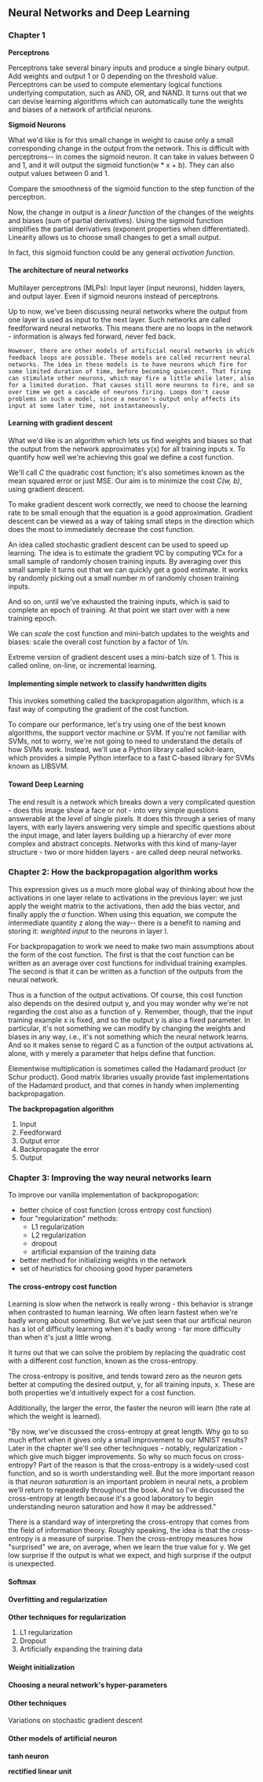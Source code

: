 ## Neural Networks and Deep Learning

### Chapter 1

**Perceptrons**

Perceptrons take several binary inputs and produce a single binary output.
Add weights and output 1 or 0 depending on the threshold value.
Perceptrons can be used to compute elementary logical functions underlying computation, such as AND, OR, and NAND.
It turns out that we can devise learning algorithms which can automatically tune the weights and biases of a network of artificial neurons.

**Sigmoid Neurons**

What we'd like is for this small change in weight to cause only a small corresponding change in the output from the network. This is difficult with perceptrons-- in comes the sigmoid neuron.
It can take in values between 0 and 1, and it will output the sigmoid function(w * x + b). They can also output values between 0 and 1.

Compare the smoothness of the sigmoid function to the step function of the perceptron.

Now, the change in output is a _linear function_ of the changes of the weights and biases (sum of partial derivatives). Using the sigmoid function simplifies the partial derivatives (exponent properties when differentiated). Linearity allows us to choose small changes to get a small output.

In fact, this sigmoid function could be any general _activation function_.

#### The architecture of neural networks
Multilayer perceptrons (MLPs): Input layer (input neurons), hidden layers, and output layer. Even if sigmoid neurons instead of perceptrons.

Up to now, we've been discussing neural networks where the output from one layer is used as input to the next layer. Such networks are called feedforward neural networks. This means there are no loops in the network - information is always fed forward, never fed back.

```
However, there are other models of artificial neural networks in which feedback loops are possible. These models are called recurrent neural networks. The idea in these models is to have neurons which fire for some limited duration of time, before becoming quiescent. That firing can stimulate other neurons, which may fire a little while later, also for a limited duration. That causes still more neurons to fire, and so over time we get a cascade of neurons firing. Loops don't cause problems in such a model, since a neuron's output only affects its input at some later time, not instantaneously.
```

#### Learning with gradient descent
What we'd like is an algorithm which lets us find weights and biases so that the output from the network approximates y(x) for all training inputs x. To quantify how well we're achieving this goal we define a cost function.

We'll call _C_ the quadratic cost function; it's also sometimes known as the mean squared error or just MSE. Our aim is to minimize the cost _C(w, b)_, using gradient descent.

To make gradient descent work correctly, we need to choose the learning rate to be small enough that the equation is a good approximation. Gradient descent can be viewed as a way of taking small steps in the direction which does the most to immediately decrease the cost function.

An idea called stochastic gradient descent can be used to speed up learning. The idea is to estimate the gradient ∇C by computing ∇Cx for a small sample of randomly chosen training inputs. By averaging over this small sample it turns out that we can quickly get a good estimate. It works by randomly picking out a small number m of randomly chosen training inputs.

And so on, until we've exhausted the training inputs, which is said to complete an epoch of training. At that point we start over with a new training epoch.

We can _scale_ the cost function and mini-batch updates to the weights and biases: scale the overall cost function by a factor of 1/n.

Extreme version of gradient descent uses a mini-batch size of 1. This is called online, on-line, or incremental learning.

#### Implementing simple network to classify handwritten digits

This invokes something called the backpropagation algorithm, which is a fast way of computing the gradient of the cost function.

To compare our performance, let's try using one of the best known algorithms, the support vector machine or SVM. If you're not familiar with SVMs, not to worry, we're not going to need to understand the details of how SVMs work. Instead, we'll use a Python library called scikit-learn, which provides a simple Python interface to a fast C-based library for SVMs known as LIBSVM.

#### Toward Deep Learning

The end result is a network which breaks down a very complicated question - does this image show a face or not - into very simple questions answerable at the level of single pixels. It does this through a series of many layers, with early layers answering very simple and specific questions about the input image, and later layers building up a hierarchy of ever more complex and abstract concepts. Networks with this kind of many-layer structure - two or more hidden layers - are called deep neural networks.


### Chapter 2: How the backpropagation algorithm works

This expression gives us a much more global way of thinking about how the activations in one layer relate to activations in the previous layer: we just apply the weight matrix to the activations, then add the bias vector, and finally apply the σ function.
When using this equation, we compute the intermediate quantity z along the way-- there is a benefit to naming and storing it: _weighted input_ to the neurons in layer l.

For backpropagation to work we need to make two main assumptions about the form of the cost function. The first is that the cost function can be written as an average over cost functions for individual training examples. The second is that it can be written as a function of the outputs from the neural network.

Thus is a function of the output activations. Of course, this cost function also depends on the desired output y, and you may wonder why we're not regarding the cost also as a function of y. Remember, though, that the input training example x is fixed, and so the output y is also a fixed parameter. In particular, it's not something we can modify by changing the weights and biases in any way, i.e., it's not something which the neural network learns. And so it makes sense to regard C as a function of the output activations aL alone, with y merely a parameter that helps define that function.

Elementwise multiplication is sometimes called the Hadamard product (or Schur product). Good matrix libraries usually provide fast implementations of the Hadamard product, and that comes in handy when implementing backpropagation.

**The backpropagation algorithm**
1. Input
2. Feedforward
3. Output error
4. Backpropagate the error
5. Output

### Chapter 3: Improving the way neural networks learn

To improve our vanilla implementation of backpropogation:
* better choice of cost function (cross entropy cost function)
* four "regularization" methods:
  * L1 regularization
  * L2 regularization
  * dropout
  * artificial expansion of the training data
* better method for initializing weights in the network
* set of heuristics for choosing good hyper parameters


#### The cross-entropy cost function

Learning is slow when the network is really wrong - this behavior is strange when contrasted to human learning. We often learn fastest when we're badly wrong about something. But we've just seen that our artificial neuron has a lot of difficulty learning when it's badly wrong - far more difficulty than when it's just a little wrong.

It turns out that we can solve the problem by replacing the quadratic cost with a different cost function, known as the cross-entropy.

The cross-entropy is positive, and tends toward zero as the neuron gets better at computing the desired output, y, for all training inputs, x. These are both properties we'd intuitively expect for a cost function.

Additionally, the larger the error, the faster the neuron will learn (the rate at which the weight is learned).

"By now, we've discussed the cross-entropy at great length. Why go to so much effort when it gives only a small improvement to our MNIST results? Later in the chapter we'll see other techniques - notably, regularization - which give much bigger improvements. So why so much focus on cross-entropy? Part of the reason is that the cross-entropy is a widely-used cost function, and so is worth understanding well. But the more important reason is that _neuron saturation_ is an important problem in neural nets, a problem we'll return to repeatedly throughout the book. And so I've discussed the cross-entropy at length because it's a good laboratory to begin understanding neuron saturation and how it may be addressed."

There is a standard way of interpreting the cross-entropy that comes from the field of information theory. Roughly speaking, the idea is that the cross-entropy is a measure of surprise. Then the cross-entropy measures how "surprised" we are, on average, when we learn the true value for y. We get low surprise if the output is what we expect, and high surprise if the output is unexpected.

#### Softmax



#### Overfitting and regularization



**Other techniques for regularization**
1. L1 regularization
2. Dropout
3. Artificially expanding the training data


#### Weight initialization


#### Choosing a neural network's hyper-parameters



#### Other techniques

Variations on stochastic gradient descent


#### Other models of artificial neuron
**tanh neuron**

**rectified linear unit**
